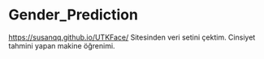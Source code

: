 # Gender_Prediction
https://susanqq.github.io/UTKFace/ Sitesinden veri setini çektim.
Cinsiyet tahmini yapan makine öğrenimi.
